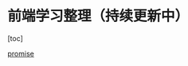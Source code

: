# 前端学习整理（持续更新中）
[toc]

[promise](https://github.com/wangQiaoBrother/javascript-basic-learn/issues/1)
